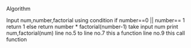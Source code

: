 Algorithm


Input num,number,factorial
using condition if number==0 || number== 1
return 1
else return number * factorial(number-1)
take input num
print num,factorial(num)
line no.5 to line no.7 this a function
line no.9 this call function
